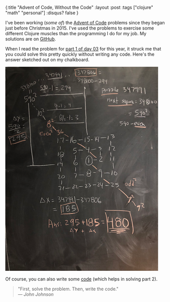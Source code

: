 {:title "Advent of Code, Without the Code"
 :layout :post
 :tags ["clojure" "math" "personal"]
 :disqus? false
}

I've been working (_some of_) the [Advent of Code](http://adventofcode.com) problems since they began
just before Christmas in 2015. I've used the problems to exercise some different Clojure
muscles than the programming I do for my job. 
My solutions are on [GitHub](https://github.com/hby/advent-of-code).

When I read the problem for [part 1 of day 03](http://adventofcode.com/2017/day/3) for this year,
it struck me that you could solve this pretty quickly without writing any code. Here's the answer
sketched out on my chalkboard.

![chalk board](/img/aocp3p1_medium.png)

Of course, you can also write some
[code](https://github.com/hby/advent-of-code/blob/master/src/advent_of_code/2017/day03.clj)
(which helps in solving part 2). 

> "First, solve the problem. Then, write the code." <br>
  ― _John Johnson_
